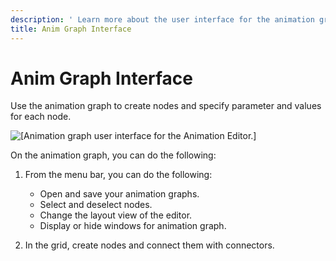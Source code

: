 ```yaml
---
description: ' Learn more about the user interface for the animation graph. '
title: Anim Graph Interface
---
```

# Anim Graph Interface<a name="animation-editor-animation-graph-user-interface"></a>

Use the animation graph to create nodes and specify parameter and values for each node\.

![\[Animation graph user interface for the Animation Editor.\]](/images/userguide/actor-animation/animation-editor-animation-graph-user-interface.png)

On the animation graph, you can do the following:

1. From the menu bar, you can do the following:
   + Open and save your animation graphs\.
   + Select and deselect nodes\.
   + Change the layout view of the editor\.
   + Display or hide windows for animation graph\.

1. In the grid, create nodes and connect them with connectors\.